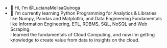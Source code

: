 - 👋 Hi, I’m @LucianaMelisaQuiroga
- 🌱 I’m currently learning Python Programming for Analytics & Libraries like Numpy, Pandas and Matplotlib, and Data Engineering Fundamentals like Information Engineering, 
ETL, RDBMS, SQL, NoSQL and Web Scraping. <br>
I learned the fundamentals of Cloud Computing, and now i'm getting knowledge to create value from data to insights on the cloud.   

<!---
LucianaMelisaQuiroga/LucianaMelisaQuiroga is a ✨ special ✨ repository because its `README.md` (this file) appears on your GitHub profile.
You can click the Preview link to take a look at your changes.
--->
